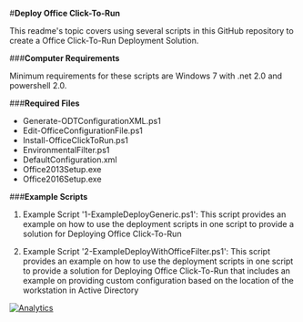 ﻿#**Deploy Office Click-To-Run**

This readme's topic covers using several scripts in this GitHub repository to create a Office Click-To-Run Deployment Solution.  

###**Computer Requirements**

Minimum requirements for these scripts are Windows 7 with .net 2.0 and powershell 2.0.


###**Required Files**

 - Generate-ODTConfigurationXML.ps1
 - Edit-OfficeConfigurationFile.ps1
 - Install-OfficeClickToRun.ps1
 - EnvironmentalFilter.ps1
 - DefaultConfiguration.xml
 - Office2013Setup.exe
 - Office2016Setup.exe

###**Example Scripts**

1. Example Script '1-ExampleDeployGeneric.ps1': This script provides an example on how to use the deployment scripts in one script to provide a solution for Deploying Office Click-To-Run

2. Example Script '2-ExampleDeployWithOfficeFilter.ps1': This script provides an example on how to use the deployment scripts in one script to provide a solution for Deploying Office Click-To-Run that includes an example on providing custom configuration based on the location of the workstation in Active Directory

[![Analytics](https://ga-beacon.appspot.com/UA-70271323-4/README_Deploy_Office_Click-To-Run?pixel)](https://github.com/OfficeDev/Office-IT-Pro-Deployment-Scripts)
